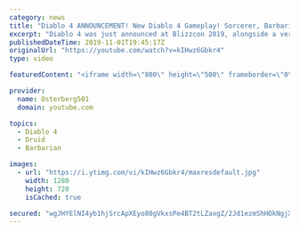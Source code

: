 ```yaml
---
category: news
title: "Diablo 4 ANNOUNCEMENT! New Diablo 4 Gameplay! Sorcerer, Barbarian, & Druid Gameplay! Blizzcon 2019!"
excerpt: "Diablo 4 was just announced at Blizzcon 2019, alongside a very good cinematic and some gameplay of the first 3 classes they're showing off. The gameplay ..."
publishedDateTime: 2019-11-01T19:45:17Z
originalUrl: "https://youtube.com/watch?v=kIHwz6Gbkr4"
type: video

featuredContent: "<iframe width=\"800\" height=\"500\" frameborder=\"0\" src=\"https://www.youtube.com/embed/kIHwz6Gbkr4\" allow=\"accelerometer; autoplay; encrypted-media; gyroscope; picture-in-picture\" allowfullscreen></iframe>"

provider:
  name: Osterberg501
  domain: youtube.com

topics:
  - Diablo 4
  - Druid
  - Barbarian

images:
  - url: "https://i.ytimg.com/vi/kIHwz6Gbkr4/maxresdefault.jpg"
    width: 1280
    height: 720
    isCached: true

secured: "wgJHYElNI4yb1hjSrcApXEyo80gVkxsPe4BT2tLZaxgZ/2Jd1ezmShHOkNgjXJi5ANk6MYShu1kSHJlB1i9EY4TfcvciV6alO7ZAQ9cjNWQHwzWr3dZgUF3Im6YLjTb3UD3hDF27q//HNKsK3QCvRYNIIdyxYYWmI9eXsyw+wJAjE+e0MkCXa6CKgIHudHs5oHzQMOQuQc1tgr8FPmDC2+nOkUFNiZKyOnpzqh9CHWZzxtyMfHhJoHc/S+i+GiUX76gPCfzX52K/CmzNIRnB/zjxoXSsfn1Bk4ghrmMVgeTo9QwvunES9lwjG1TC8CoBQvulbdKCle8Z7S1ug3UkmCJNyndU2/lfI0hElbNbLovYYVJYdckmsOmL+ieZYXmmZ8dgnZXi6WztRDaYwmEEBM0dUJGtgNQnD1bjS3xAmDcneqbx0q/G/PL5Xfl+SJPe;odXamGZSpJ5vHRmWS5tZuw=="
---
```


